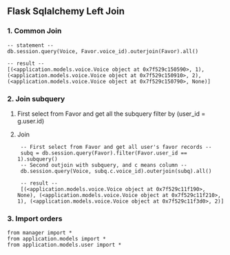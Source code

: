 ## Flask Sqlalchemy Left Join

### 1. Common Join
	-- statement --
	db.session.query(Voice, Favor.voice_id).outerjoin(Favor).all()

	-- result --
	[(<application.models.voice.Voice object at 0x7f529c150590>, 1), (<application.models.voice.Voice object at 0x7f529c150910>, 2), (<application.models.voice.Voice object at 0x7f529c150790>, None)]



### 2. Join subquery

1. First select from Favor and get all the subquery filter by (user_id = g.user.id)
2. Join

		-- First select from Favor and get all user's favor records --
		subq = db.session.query(Favor).filter(Favor.user_id == 1).subquery()
		-- Second outjoin with subquery, and c means column --
		db.session.query(Voice, subq.c.voice_id).outerjoin(subq).all()

		-- result --
		[(<application.models.voice.Voice object at 0x7f529c11f190>, None), (<application.models.voice.Voice object at 0x7f529c11f210>, 1), (<application.models.voice.Voice object at 0x7f529c11f3d0>, 2)]


### 3. Import orders

	from manager import *
	from application.models import *
	from application.models.user import *